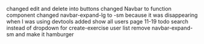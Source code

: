 changed edit and delete into buttons
changed Navbar to function component
changed navbar-expand-lg to -sm because it was disappearing when I was using devtools
added show all users page
11-19
todo
search instead of dropdown for create-exercise user list
remove navbar-expand-sm and make it hamburger
